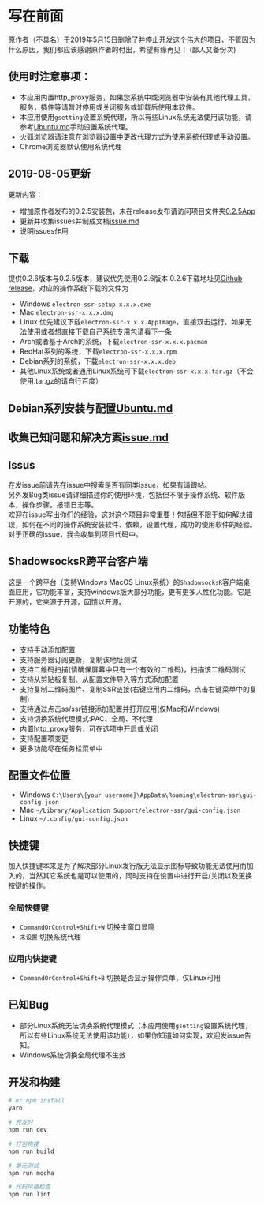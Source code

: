 # 写在前面
原作者（不具名）于2019年5月15日删除了并停止开发这个伟大的项目，不管因为什么原因，我们都应该感谢原作者的付出，希望有缘再见！
(鄙人又备份次)
## 使用时注意事项：
- 本应用内置http_proxy服务，如果您系统中或浏览器中安装有其他代理工具，服务，插件等请暂时停用或关闭服务或卸载后使用本软件。
- 本应用使用`gsetting`设置系统代理，所以有些Linux系统无法使用该功能，请参考[Ubuntu.md](https://github.com/qingshuisiyuan/electron-ssr-backup/blob/master/Ubuntu.md)手动设置系统代理。
- 火狐浏览器请注意在浏览器设置中更改代理方式为使用系统代理或手动设置。
- Chrome浏览器默认使用系统代理

## 2019-08-05更新
更新内容：<br>
- 增加原作者发布的0.2.5安装包，未在release发布请访问项目文件夹[0.2.5App](https://github.com/qingshuisiyuan/electron-ssr-backup/tree/master/0.2.5App)<br>
- 更新并收集issues并制成文档[issue.md](https://github.com/qingshuisiyuan/electron-ssr-backup/blob/master/issue.md)<br>
- 说明issues作用<br>

## 下载
提供0.2.6版本与0.2.5版本，建议优先使用0.2.6版本
0.2.6下载地址见[Github release](https://github.com/qingshuisiyuan/electron-ssr-backup/releases)，对应的操作系统下载的文件为

- Windows `electron-ssr-setup-x.x.x.exe`
- Mac `electron-ssr-x.x.x.dmg`
- Linux 优先建议下载`electron-ssr-x.x.x.AppImage`，直接双击运行。如果无法使用或者想直接下载自己系统专用包请看下一条
- Arch或者基于Arch的系统，下载`electron-ssr-x.x.x.pacman`
- RedHat系列的系统，下载`electron-ssr-x.x.x.rpm`
- Debian系列的系统，下载`electron-ssr-x.x.x.deb`
- 其他Linux系统或者通用Linux系统可下载`electron-ssr-x.x.x.tar.gz`（不会使用.tar.gz的请自行百度）

## Debian系列安装与配置[Ubuntu.md](https://github.com/qingshuisiyuan/electron-ssr-backup/blob/master/Ubuntu.md)

## 收集已知问题和解决方案[issue.md](https://github.com/qingshuisiyuan/electron-ssr-backup/blob/master/issue.md)

## Issus

在发issue前请先在issue中搜索是否有同类issue，如果有请跟帖。<br>
另外发Bug类issue请详细描述你的使用环境，包括但不限于操作系统、软件版本，操作步骤，报错日志等。<br>
欢迎在issue写出你们的经验，这对这个项目非常重要！包括但不限于如何解决错误，如何在不同的操作系统安装软件、依赖，设置代理，成功的使用软件的经验。对于正确的issue，我会收集到项目代码中。<br>

## ShadowsocksR跨平台客户端

这是一个跨平台（支持Windows MacOS Linux系统）的`ShadowsocksR`客户端桌面应用，它功能丰富，支持windows版大部分功能，更有更多人性化功能。它是开源的，它来源于开源，回馈以开源。

## 功能特色

- 支持手动添加配置
- 支持服务器订阅更新，复制该地址测试
- 支持二维码扫描(请确保屏幕中只有一个有效的二维码)，扫描该二维码测试
- 支持从剪贴板复制、从配置文件导入等方式添加配置
- 支持复制二维码图片、复制SSR链接(右键应用内二维码，点击右键菜单中的复制)
- 支持通过点击ss/ssr链接添加配置并打开应用(仅Mac和Windows)
- 支持切换系统代理模式:PAC、全局、不代理
- 内置http_proxy服务，可在选项中开启或关闭
- 支持配置项变更
- 更多功能尽在任务栏菜单中


## 配置文件位置

- Windows `C:\Users\{your username}\AppData\Roaming\electron-ssr\gui-config.json`
- Mac `~/Library/Application Support/electron-ssr/gui-config.json`
- Linux `~/.config/gui-config.json`

## 快捷键

加入快捷键本来是为了解决部分Linux发行版无法显示图标导致功能无法使用而加入的，当然其它系统也是可以使用的，同时支持在设置中进行开启/关闭以及更换按键的操作。

### 全局快捷键

- `CommandOrControl+Shift+W` 切换主窗口显隐
- `未设置` 切换系统代理

### 应用内快捷键
- `CommandOrControl+Shift+B` 切换是否显示操作菜单，仅Linux可用

## 已知Bug

- 部分Linux系统无法切换系统代理模式（本应用使用`gsetting`设置系统代理，所以有些Linux系统无法使用该功能），如果你知道如何实现，欢迎发issue告知。
- Windows系统切换全局代理不生效


## 开发和构建

``` bash
# or npm install
yarn

# 开发时
npm run dev

# 打包构建
npm run build

# 单元测试
npm run mocha

# 代码风格检查
npm run lint

```
